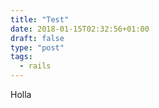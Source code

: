 ```yaml
---
title: "Test"
date: 2018-01-15T02:32:56+01:00
draft: false
type: "post"
tags: 
  - rails
---
```


Holla